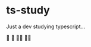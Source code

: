 # ts-study
Just a dev studying typescript...

:disguised_face: :monocle_face: :man_student: :technologist:
